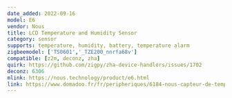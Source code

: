 ```yaml
---
date_added: 2022-09-16
model: E6
vendor: Nous
title: LCD Temperature and Humidity Sensor
category: sensor
supports: temperature, humidity, battery, temperature alarm
zigbeemodel: ['TS0601','_TZE200_nnrfa68v']
compatible: [z2m, deconz, zha]
quirk: https://github.com/zigpy/zha-device-handlers/issues/1702
deconz: 6306
mlink: https://nous.technology/product/e6.html
link: https://www.domadoo.fr/fr/peripheriques/6184-nous-capteur-de-temperature-et-d-humidite-lcd-intelligent-zigbee-30-tuya.html
---
```

